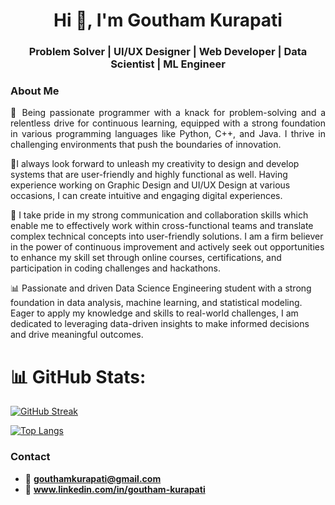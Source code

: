 <h1 align="center">Hi 👋, I'm Goutham Kurapati</h1>
<h3 align="center">Problem Solver | UI/UX Designer | Web Developer | Data Scientist | ML Engineer</h3>

<h3 align="left">About Me</h3>
<p style="text-align: justify">
🚀 Being passionate programmer with a knack for problem-solving and a relentless drive for continuous learning, equipped with a strong foundation in various programming languages like Python, C++, and Java. I thrive in challenging environments that push the boundaries of innovation. 

🌟I always look forward to unleash my creativity to design and develop systems that are user-friendly and highly functional as well. Having experience working on Graphic Design and UI/UX Design at various occasions, I can create intuitive and engaging digital experiences.

🤝 I take pride in my strong communication and collaboration skills which enable me to effectively work within cross-functional teams and translate complex technical concepts into user-friendly solutions. I am a firm believer in the power of continuous improvement and actively seek out opportunities to enhance my skill set through online courses, certifications, and participation in coding challenges and hackathons.

📊 Passionate and driven Data Science Engineering student with a strong foundation in data analysis, machine learning, and statistical modeling. Eager to apply my knowledge and skills to real-world challenges, I am dedicated to leveraging data-driven insights to make informed decisions and drive meaningful outcomes.
</p>


# 📊 GitHub Stats:

[![GitHub Streak](https://streak-stats.demolab.com/?user=gouthamkurapati13&theme=dark)](https://git.io/streak-stats)

[![Top Langs](https://github-readme-stats.vercel.app/api/top-langs/?username=gouthamkurapati13&layout=compact&theme=vision-friendly-dark)](https://github.com/gouthamkurapati13/github-readme-stats)



<h3 align="left">Contact</h3>

- 📧 **gouthamkurapati@gmail.com** <br>
- 🔗 **www.linkedin.com/in/goutham-kurapati**
